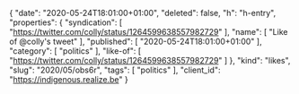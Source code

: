 {
  "date": "2020-05-24T18:01:00+01:00",
  "deleted": false,
  "h": "h-entry",
  "properties": {
    "syndication": [
      "https://twitter.com/colly/status/1264599638557982729"
    ],
    "name": [
      "Like of @colly's tweet"
    ],
    "published": [
      "2020-05-24T18:01:00+01:00"
    ],
    "category": [
      "politics"
    ],
    "like-of": [
      "https://twitter.com/colly/status/1264599638557982729"
    ]
  },
  "kind": "likes",
  "slug": "2020/05/obs6r",
  "tags": [
    "politics"
  ],
  "client_id": "https://indigenous.realize.be"
}

